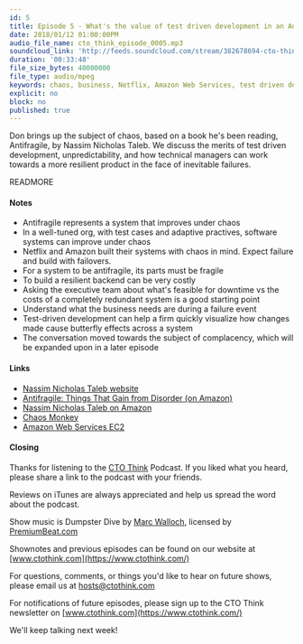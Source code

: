 ```yaml
---
id: 5
title: Episode 5 - What's the value of test driven development in an Antifragile world?
date: 2018/01/12 01:00:00PM
audio_file_name: cto_think_episode_0005.mp3
soundcloud_link: 'http://feeds.soundcloud.com/stream/382678694-cto-think-episode-5-antifragile-and-test-driven-development.mp3'
duration: '00:33:48'
file_size_bytes: 40000000
file_type: audio/mpeg
keywords: chaos, business, Netflix, Amazon Web Services, test driven development, tdd, testing
explicit: no
block: no
published: true
---
```


Don brings up the subject of chaos, based on a book he's been reading, Antifragile, by Nassim Nicholas Taleb. We discuss the merits of test driven development, unpredictability, and how technical managers can work towards a more resilient product in the face of inevitable failures.

READMORE

#### Notes

* Antifragile represents a system that improves under chaos
* In a well-tuned org, with test cases and adaptive practives, software systems can improve under chaos
* Netflix and Amazon built their systems with chaos in mind. Expect failure and build with failovers.
* For a system to be antifragile, its parts must be fragile
* To build a resilient backend can be very costly
* Asking the executive team about what's feasible for downtime vs the costs of a completely redundant system is a good starting point
* Understand what the business needs are during a failure event
* Test-driven development can help a firm quickly visualize how changes made cause butterfly effects across a system
* The conversation moved towards the subject of complacency, which will be expanded upon in a later episode

#### Links

* [Nassim Nicholas Taleb website](http://www.fooledbyrandomness.com)
* [Antifragile: Things That Gain from Disorder (on Amazon)](https://www.amazon.com/gp/product/0812979680/ref=as_li_tl?ie=UTF8&camp=1789&creative=9325&creativeASIN=0812979680&linkCode=as2&tag=allaboardapps-20&linkId=4c6dff7004c18c61a1721cb1b24b2e0b")
* [Nassim Nicholas Taleb on Amazon](https://www.amazon.com/gp/product/B000APVZ7W/ref=as_li_tl?ie=UTF8&tag=allaboardapps-20&camp=1789&creative=9325&linkCode=as2&creativeASIN=B000APVZ7W&linkId=d0bd73d2e49e81ccd4c3a47a0f591802)
* [Chaos Monkey](https://github.com/Netflix/chaosmonkey)
* [Amazon Web Services EC2](https://aws.amazon.com/ec2/)

#### Closing

Thanks for listening to the [CTO Think](https://www.ctothink.com) Podcast. If you liked what you heard, please share a link to the podcast with your friends.  

Reviews on iTunes are always appreciated and help us spread the word about the podcast.  

Show music is Dumpster Dive by [Marc Walloch](http://marcwalloch.com/), licensed by [PremiumBeat.com](https://www.premiumbeat.com)  

Shownotes and previous episodes can be found on our website at [www.ctothink.com](https://www.ctothink.com/)  

For questions, comments, or things you'd like to hear on future shows, please email us at [hosts@ctothink.com](mailto:hosts@ctothink.com)  

For notifications of future episodes, please sign up to the CTO Think newsletter on [www.ctothink.com](https://www.ctothink.com/)  

We'll keep talking next week!
